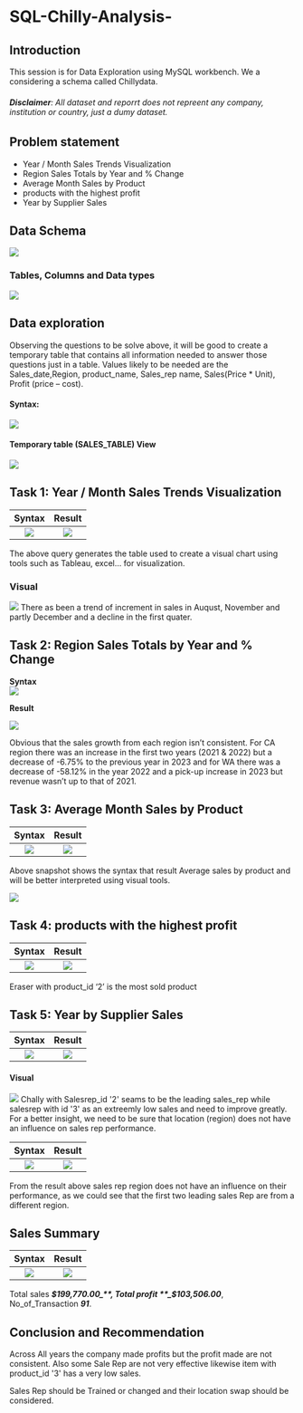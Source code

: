 # SQL-Chilly-Analysis-

## Introduction 
This session is for Data Exploration using MySQL workbench. We a considering a schema called Chillydata.
###### **_Disclaimer_**: All dataset and reporrt does not repreent any company, institution or country, just a dumy dataset. 

## Problem statement 
-	Year / Month Sales Trends Visualization		
- Region Sales Totals by Year and % Change		
-	Average Month Sales by Product	
-	products with the highest profit 
-	Year by Supplier Sales

## Data Schema 
![](Picture3.png)

### Tables, Columns and Data types 
![](Table_char.jpg)

## Data exploration
Observing the questions to be solve above, it will be good to create a temporary table that contains all information needed to answer those questions just in a table. Values likely to be needed are the Sales_date,Region, product_name, Sales_rep name, Sales(Price * Unit), Profit (price – cost).
#### Syntax:
![](Temptable.jpg)

#### Temporary table (SALES_TABLE) View 
![](rtemptable.jpg)

## Task 1: Year / Month Sales Trends Visualization

**Syntax**                          |        **Result**
:----------------------------------:|:-------------------------------:                              
![](task1.jpg)                      |      ![](Rtask1.jpg)

The above query generates the table used to create a visual chart using tools such as Tableau, excel… for visualization.

### Visual 
![](V_montlytrend.jpg)
There as been a trend of increment in sales in Auqust, November and partly December and a decline in the first quater. 

## Task 2: Region Sales Totals by Year and % Change

**Syntax**                                                           
![](task2.jpg) 

**Result**

![](rtask2.jpg)

Obvious that the sales growth from each region isn’t consistent. For CA region there was an increase in the first two years (2021 & 2022) but a decrease of -6.75% to the previous year in 2023 and for WA there was a decrease of -58.12% in the year 2022 and a pick-up increase in 2023 but revenue wasn’t up to that of 2021.

## Task 3:  Average Month Sales by Product	
**Syntax**                          |        **Result**
:----------------------------------:|:-------------------------------:                              
![](Task31.jpg)                     |      ![](Rtask31.jpg)

Above snapshot shows the syntax that result Average sales by product and will be better interpreted using visual tools. 
                              
![](v_salesproduct.jpg)

## Task 4:  products with the highest profit 
**Syntax**                          |        **Result**
:----------------------------------:|:-------------------------------:                              
![](task4.jpg)                      |      ![](rtask4.jpg)

Eraser with product_id ‘2’ is the most sold product
 
## Task 5:  Year by Supplier Sales
**Syntax**                          |        **Result**
:----------------------------------:|:-------------------------------:                              
![](task5.jpg)                      |      ![](rtask5.jpg)

#### Visual 
![](V_salesrep.jpg)
Chally with Salesrep_id '2' seams to be the leading sales_rep while salesrep with id '3' as an extreemly low sales and need to improve greatly.
For a better insight, we need to be sure that location (region) does not have an influence on sales rep performance. 

**Syntax**                          |        **Result**
:----------------------------------:|:-------------------------------:                              
![](tas6.jpg)                       |      ![](rtes6.jpg)

From the result above sales rep region does not have an influence on their performance, as we could see that the first two leading sales Rep are from a different region. 

## Sales Summary 
**Syntax**                          |        **Result**
:----------------------------------:|:-------------------------------:                              
![](sum.jpg)                        |      ![](rsum.jpg)

Total sales **_$199,770.00_**, Total profit **_$103,506.00_**, No_of_Transaction **_91_**. 

## Conclusion and Recommendation 
Across All years the company made profits but the profit made are not consistent. Also some Sale Rep are not very effective likewise item with product_id '3' has a very low sales. 

Sales Rep should be Trained or changed and their location swap should be considered. 
